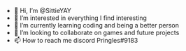- 👋 Hi, I’m @SittieYAY
- 👀 I’m interested in everything I find interesting
- 🌱 I’m currently learning coding and being a better person
- 💞️ I’m looking to collaborate on games and future projects
- 📫 How to reach me discord Pringles#9183

<!---
SittieYAY/SittieYAY is a ✨ special ✨ repository because its `README.md` (this file) appears on your GitHub profile.
You can click the Preview link to take a look at your changes.
--->
